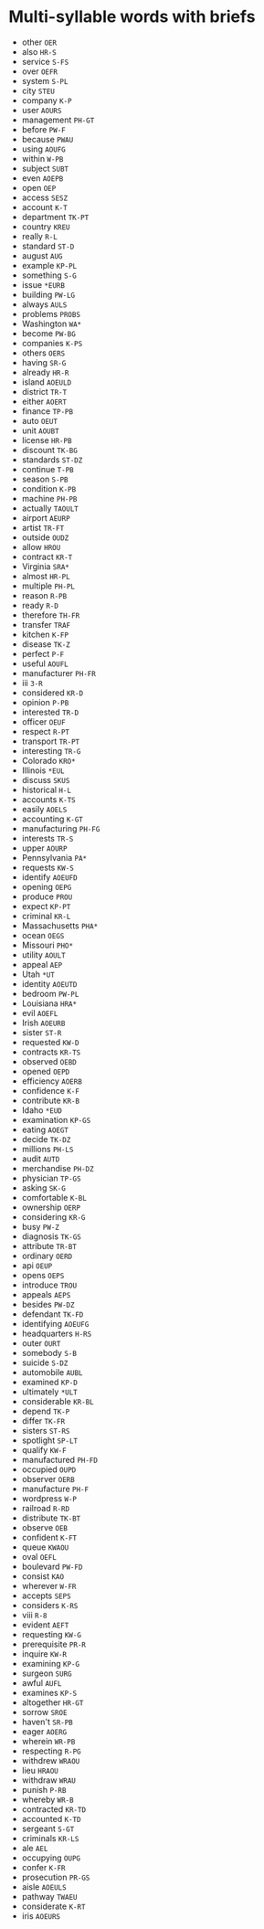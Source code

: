 # Multi-syllable words with briefs

* other `OER`
* also `HR-S`
* service `S-FS`
* over `OEFR`
* system `S-PL`
* city `STEU`
* company `K-P`
* user `AOURS`
* management `PH-GT`
* before `PW-F`
* because `PWAU`
* using `AOUFG`
* within `W-PB`
* subject `SUBT`
* even `AOEPB`
* open `OEP`
* access `SESZ`
* account `K-T`
* department `TK-PT`
* country `KREU`
* really `R-L`
* standard `ST-D`
* august `AUG`
* example `KP-PL`
* something `S-G`
* issue `*EURB`
* building `PW-LG`
* always `AULS`
* problems `PROBS`
* Washington `WA*`
* become `PW-BG`
* companies `K-PS`
* others `OERS`
* having `SR-G`
* already `HR-R`
* island `AOEULD`
* district `TR-T`
* either `AOERT`
* finance `TP-PB`
* auto `OEUT`
* unit `AOUBT`
* license `HR-PB`
* discount `TK-BG`
* standards `ST-DZ`
* continue `T-PB`
* season `S-PB`
* condition `K-PB`
* machine `PH-PB`
* actually `TAOULT`
* airport `AEURP`
* artist `TR-FT`
* outside `OUDZ`
* allow `HROU`
* contract `KR-T`
* Virginia `SRA*`
* almost `HR-PL`
* multiple `PH-PL`
* reason `R-PB`
* ready `R-D`
* therefore `TH-FR`
* transfer `TRAF`
* kitchen `K-FP`
* disease `TK-Z`
* perfect `P-F`
* useful `AOUFL`
* manufacturer `PH-FR`
* iii `3-R`
* considered `KR-D`
* opinion `P-PB`
* interested `TR-D`
* officer `OEUF`
* respect `R-PT`
* transport `TR-PT`
* interesting `TR-G`
* Colorado `KRO*`
* Illinois `*EUL`
* discuss `SKUS`
* historical `H-L`
* accounts `K-TS`
* easily `AOELS`
* accounting `K-GT`
* manufacturing `PH-FG`
* interests `TR-S`
* upper `AOURP`
* Pennsylvania `PA*`
* requests `KW-S`
* identify `AOEUFD`
* opening `OEPG`
* produce `PROU`
* expect `KP-PT`
* criminal `KR-L`
* Massachusetts `PHA*`
* ocean `OEGS`
* Missouri `PHO*`
* utility `AOULT`
* appeal `AEP`
* Utah `*UT`
* identity `AOEUTD`
* bedroom `PW-PL`
* Louisiana `HRA*`
* evil `AOEFL`
* Irish `AOEURB`
* sister `ST-R`
* requested `KW-D`
* contracts `KR-TS`
* observed `OEBD`
* opened `OEPD`
* efficiency `AOERB`
* confidence `K-F`
* contribute `KR-B`
* Idaho `*EUD`
* examination `KP-GS`
* eating `AOEGT`
* decide `TK-DZ`
* millions `PH-LS`
* audit `AUTD`
* merchandise `PH-DZ`
* physician `TP-GS`
* asking `SK-G`
* comfortable `K-BL`
* ownership `OERP`
* considering `KR-G`
* busy `PW-Z`
* diagnosis `TK-GS`
* attribute `TR-BT`
* ordinary `OERD`
* api `OEUP`
* opens `OEPS`
* introduce `TROU`
* appeals `AEPS`
* besides `PW-DZ`
* defendant `TK-FD`
* identifying `AOEUFG`
* headquarters `H-RS`
* outer `OURT`
* somebody `S-B`
* suicide `S-DZ`
* automobile `AUBL`
* examined `KP-D`
* ultimately `*ULT`
* considerable `KR-BL`
* depend `TK-P`
* differ `TK-FR`
* sisters `ST-RS`
* spotlight `SP-LT`
* qualify `KW-F`
* manufactured `PH-FD`
* occupied `OUPD`
* observer `OERB`
* manufacture `PH-F`
* wordpress `W-P`
* railroad `R-RD`
* distribute `TK-BT`
* observe `OEB`
* confident `K-FT`
* queue `KWAOU`
* oval `OEFL`
* boulevard `PW-FD`
* consist `KAO`
* wherever `W-FR`
* accepts `SEPS`
* considers `K-RS`
* viii `R-8`
* evident `AEFT`
* requesting `KW-G`
* prerequisite `PR-R`
* inquire `KW-R`
* examining `KP-G`
* surgeon `SURG`
* awful `AUFL`
* examines `KP-S`
* altogether `HR-GT`
* sorrow `SROE`
* haven't `SR-PB`
* eager `AOERG`
* wherein `WR-PB`
* respecting `R-PG`
* withdrew `WRAOU`
* lieu `HRAOU`
* withdraw `WRAU`
* punish `P-RB`
* whereby `WR-B`
* contracted `KR-TD`
* accounted `K-TD`
* sergeant `S-GT`
* criminals `KR-LS`
* ale `AEL`
* occupying `OUPG`
* confer `K-FR`
* prosecution `PR-GS`
* aisle `AOEULS`
* pathway `TWAEU`
* considerate `K-RT`
* iris `AOEURS`
